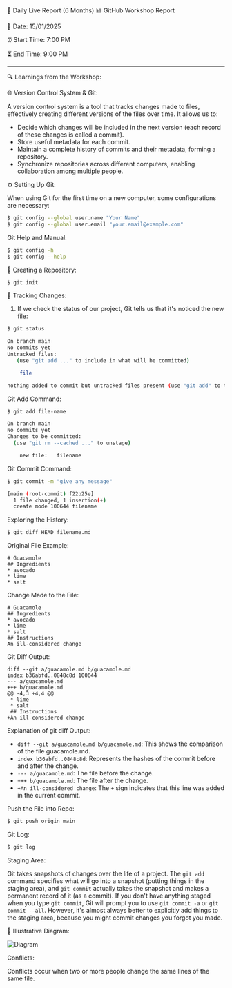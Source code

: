 📝 Daily Live Report (6 Months)
📊 GitHub Workshop Report

📅 Date: 15/01/2025

⏰ Start Time: 7:00 PM

⏳ End Time: 9:00 PM

---

🔍 Learnings from the Workshop:

🌐 Version Control System & Git:

A version control system is a tool that tracks changes made to files, effectively creating different versions of the files over time. It allows us to:
- Decide which changes will be included in the next version (each record of these changes is called a commit).
- Store useful metadata for each commit.
- Maintain a complete history of commits and their metadata, forming a repository.
- Synchronize repositories across different computers, enabling collaboration among multiple people.

⚙️ Setting Up Git:

When using Git for the first time on a new computer, some configurations are necessary:

```bash
$ git config --global user.name "Your Name"
$ git config --global user.email "your.email@example.com"
```

Git Help and Manual:

```bash
$ git config -h
$ git config --help
```

📂 Creating a Repository:

```bash
$ git init
```

📜 Tracking Changes:

1. If we check the status of our project, Git tells us that it's noticed the new file:

```bash
$ git status

On branch main
No commits yet
Untracked files:
   (use "git add ..." to include in what will be committed)

    file

nothing added to commit but untracked files present (use "git add" to track)
```

Git Add Command:

```bash
$ git add file-name

On branch main
No commits yet
Changes to be committed:
  (use "git rm --cached ..." to unstage)

    new file:   filename
```

Git Commit Command:

```bash
$ git commit -m "give any message"

[main (root-commit) f22b25e] 
  1 file changed, 1 insertion(+)
  create mode 100644 filename
```

Exploring the History:

```bash
$ git diff HEAD filename.md
```

Original File Example:

```
# Guacamole
## Ingredients
* avocado
* lime
* salt
```

Change Made to the File:

```
# Guacamole
## Ingredients
* avocado
* lime
* salt
## Instructions
An ill-considered change
```

Git Diff Output:

```
diff --git a/guacamole.md b/guacamole.md
index b36abfd..0848c8d 100644
--- a/guacamole.md
+++ b/guacamole.md
@@ -4,3 +4,4 @@
 * lime
 * salt
 ## Instructions
+An ill-considered change
```

Explanation of git diff Output:

- `diff --git a/guacamole.md b/guacamole.md`: This shows the comparison of the file guacamole.md.
- `index b36abfd..0848c8d`: Represents the hashes of the commit before and after the change.
- `--- a/guacamole.md`: The file before the change.
- `+++ b/guacamole.md`: The file after the change.
- `+An ill-considered change`: The `+` sign indicates that this line was added in the current commit.

Push the File into Repo:

```bash
$ git push origin main
```

Git Log:

```bash
$ git log
```

Staging Area:

Git takes snapshots of changes over the life of a project. The `git add` command specifies what will go into a snapshot (putting things in the staging area), and `git commit` actually takes the snapshot and makes a permanent record of it (as a commit). If you don't have anything staged when you type `git commit`, Git will prompt you to use `git commit -a` or `git commit --all`. However, it's almost always better to explicitly add things to the staging area, because you might commit changes you forgot you made.

📌 Illustrative Diagram:

![Diagram](https://github.com/user-attachments/assets/639861d6-1306-49ab-aaf7-1a2f81d5fa62)

Conflicts:

Conflicts occur when two or more people change the same lines of the same file.
